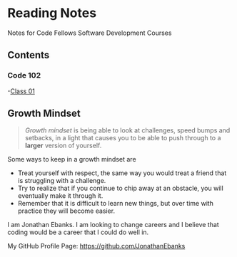 # Reading Notes

Notes for Code Fellows Software Development Courses

## Contents

### Code 102

-[Class 01](https://github.com/JonathanEbanks/class-01.git)




## Growth Mindset

>*Growth mindset* is being able to look at challenges, speed bumps and setbacks, in a light that causes you to be able to push through to a **larger** version of yourself.

Some ways to keep in a growth mindset are
- Treat yourself with respect, the same way you would treat a friend that is struggling with a challenge.
- Try to realize that if you continue to chip away at an obstacle, you will eventually make it through it.
- Remember that it is difficult to learn new things, but over time with practice they will become easier.

I am Jonathan Ebanks. I am looking to change careers and I believe that coding would be a career that I could do well in.

My GitHub Profile Page: https://github.com/JonathanEbanks
